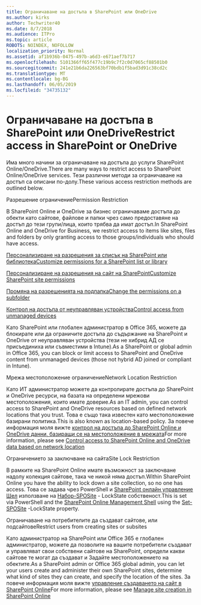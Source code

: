```yaml
---
title: Ограничаване на достъпа в SharePoint или OneDrive
ms.author: kirks
author: Techwriter40
ms.date: 8/7/2018
ms.audience: ITPro
ms.topic: article
ROBOTS: NOINDEX, NOFOLLOW
localization_priority: Normal
ms.assetid: af1b936b-0475-497b-a6d3-e671aef7b717
ms.openlocfilehash: 5101366ff65f477c19b9c7f2c0d7065cf88501b0
ms.sourcegitcommit: 241e21b6da226563bf70bdb1f5bad3d91c38cd2c
ms.translationtype: MT
ms.contentlocale: bg-BG
ms.lasthandoff: 06/05/2019
ms.locfileid: "34735132"
---
```

# <a name="restrict-access-in-sharepoint-or-onedrive"></a><span data-ttu-id="79717-102">Ограничаване на достъпа в SharePoint или OneDrive</span><span class="sxs-lookup"><span data-stu-id="79717-102">Restrict access in SharePoint or OneDrive</span></span>

<span data-ttu-id="79717-103">Има много начини за ограничаване на достъпа до услуги SharePoint Online/OneDrive.</span><span class="sxs-lookup"><span data-stu-id="79717-103">There are many ways to restrict access to SharePoint Online/OneDrive services.</span></span> <span data-ttu-id="79717-104">Тези различни методи за ограничаване на достъп са описани по-долу.</span><span class="sxs-lookup"><span data-stu-id="79717-104">These various access restriction methods are outlined below.</span></span> 

<span data-ttu-id="79717-105">Разрешение ограничение</span><span class="sxs-lookup"><span data-stu-id="79717-105">Permission Restriction</span></span>

<span data-ttu-id="79717-106">В SharePoint Online и OneDrive за бизнес ограничаваме достъпа до обекти като сайтове, файлове и папки чрез само предоставяне на достъп до тези групи/лица, които трябва да имат достъп.</span><span class="sxs-lookup"><span data-stu-id="79717-106">In SharePoint Online and OneDrive for Business, we restrict access to items like sites, files and folders by only granting access to those groups/individuals who should have access.</span></span>

[<span data-ttu-id="79717-107">Персонализиране на разрешения за списък на SharePoint или библиотека</span><span class="sxs-lookup"><span data-stu-id="79717-107">Customize permissions for a SharePoint list or library</span></span>](https://support.office.com/en-us/article/Customize-permissions-for-a-SharePoint-list-or-library-02d770f3-59eb-4910-a608-5f84cc297782)

[<span data-ttu-id="79717-108">Персонализиране на разрешения на сайт на SharePoint</span><span class="sxs-lookup"><span data-stu-id="79717-108">Customize SharePoint site permissions</span></span>](https://docs.microsoft.com/en-us/sharepoint/customize-sharepoint-site-permissions)

[<span data-ttu-id="79717-109">Промяна на разрешенията на подпапка</span><span class="sxs-lookup"><span data-stu-id="79717-109">Change the permissions on a subfolder</span></span>](https://support.office.com/en-us/article/Change-the-permissions-on-a-subfolder-5427BD7C-F20A-4F75-8CF2-5359DD45A1A6)

[<span data-ttu-id="79717-110">Контрол на достъпа от неуправляван устройства</span><span class="sxs-lookup"><span data-stu-id="79717-110">Control access from unmanaged devices</span></span>](https://docs.microsoft.com/en-us/sharepoint/control-access-from-unmanaged-devices)

<span data-ttu-id="79717-111">Като SharePoint или глобален администратор в Office 365, можете да блокирате или да ограничите достъпа до съдържание на SharePoint и OneDrive от неуправляван устройства (тези не хибрид АД се присъединиха или съвместими в Intune).</span><span class="sxs-lookup"><span data-stu-id="79717-111">As a SharePoint or global admin in Office 365, you can block or limit access to SharePoint and OneDrive content from unmanaged devices (those not hybrid AD joined or compliant in Intune).</span></span>

<span data-ttu-id="79717-112">Мрежа местоположение ограничение</span><span class="sxs-lookup"><span data-stu-id="79717-112">Network Location Restriction</span></span>

<span data-ttu-id="79717-113">Като ИТ администратор можете да контролирате достъпа до SharePoint и OneDrive ресурси, на базата на определени мрежови местоположения, които имате доверие.</span><span class="sxs-lookup"><span data-stu-id="79717-113">As an IT admin, you can control access to SharePoint and OneDrive resources based on defined network locations that you trust.</span></span> <span data-ttu-id="79717-114">Това е също така известен като местоположение базирани политика.</span><span class="sxs-lookup"><span data-stu-id="79717-114">This is also known as location-based policy.</span></span> <span data-ttu-id="79717-115">За повече информация моля вижте [контрол на достъпа до SharePoint Online и OneDrive данни, базиращи се на местоположение в мрежата](https://docs.microsoft.com/en-us/sharepoint/control-access-based-on-network-location)</span><span class="sxs-lookup"><span data-stu-id="79717-115">For more information, please see [Control access to SharePoint Online and OneDrive data based on network location](https://docs.microsoft.com/en-us/sharepoint/control-access-based-on-network-location)</span></span>

<span data-ttu-id="79717-116">Ограничението за заключване на сайта</span><span class="sxs-lookup"><span data-stu-id="79717-116">Site Lock Restriction</span></span> 

<span data-ttu-id="79717-117">В рамките на SharePoint Online имате възможност за заключване надолу колекция сайтове, така че никой няма достъп.</span><span class="sxs-lookup"><span data-stu-id="79717-117">Within SharePoint Online you have the ability to lock down a site collection, so no one has access.</span></span> <span data-ttu-id="79717-118">Това се задава чрез PowerShell и [SharePoint онлайн управление Шел](https://docs.microsoft.com/en-us/powershell/sharepoint/sharepoint-online/connect-sharepoint-online?view=sharepoint-ps) използване на [Набор-SPOSite](https://docs.microsoft.com/en-us/powershell/module/sharepoint-online/set-sposite?view=sharepoint-ps) - LockState собственост.</span><span class="sxs-lookup"><span data-stu-id="79717-118">This is set via PowerShell and the [SharePoint Online Management Shell](https://docs.microsoft.com/en-us/powershell/sharepoint/sharepoint-online/connect-sharepoint-online?view=sharepoint-ps) using the [Set-SPOSite](https://docs.microsoft.com/en-us/powershell/module/sharepoint-online/set-sposite?view=sharepoint-ps) -LockState property.</span></span>

<span data-ttu-id="79717-119">Ограничаване на потребителите да създават сайтове, или подсайтове</span><span class="sxs-lookup"><span data-stu-id="79717-119">Restrict users from creating sites or subsites</span></span>

<span data-ttu-id="79717-120">Като администратор на SharePoint или Office 365 е глобален администратор, можете да позволите на вашите потребители създават и управляват свои собствени сайтове на SharePoint, определи какви сайтове те могат да създават и Задайте местоположението на обектите.</span><span class="sxs-lookup"><span data-stu-id="79717-120">As a SharePoint admin or Office 365 global admin, you can let your users create and administer their own SharePoint sites, determine what kind of sites they can create, and specify the location of the sites.</span></span> <span data-ttu-id="79717-121">За повече информация моля вижте [управление създаването на сайт в SharePoint Online](https://docs.microsoft.com/en-us/sharepoint/manage-site-creation)</span><span class="sxs-lookup"><span data-stu-id="79717-121">For more information, please see [Manage site creation in SharePoint Online](https://docs.microsoft.com/en-us/sharepoint/manage-site-creation)</span></span>

